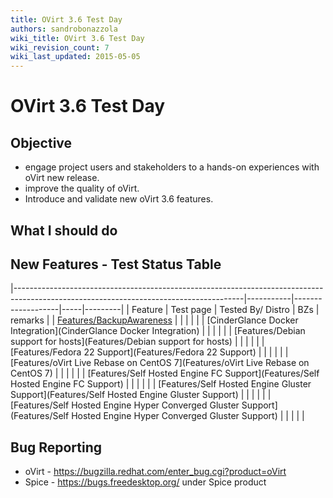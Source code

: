 ```yaml
---
title: OVirt 3.6 Test Day
authors: sandrobonazzola
wiki_title: OVirt 3.6 Test Day
wiki_revision_count: 7
wiki_last_updated: 2015-05-05
---
```


# OVirt 3.6 Test Day

## Objective

*   engage project users and stakeholders to a hands-on experiences with oVirt new release.
*   improve the quality of oVirt.
*   Introduce and validate new oVirt 3.6 features.

## What I should do

## New Features - Test Status Table

|---------------------------------------------------------------------------------------------------------------------------------------|-----------|-------------------|-----|---------|
| Feature                                                                                                                               | Test page | Tested By/ Distro | BZs | remarks |
| [Features/BackupAwareness](Features/BackupAwareness)                                                                       |           |                   |     |         |
| [CinderGlance Docker Integration](CinderGlance Docker Integration)                                                         |           |                   |     |         |
| [Features/Debian support for hosts](Features/Debian support for hosts)                                                     |           |                   |     |         |
| [Features/Fedora 22 Support](Features/Fedora 22 Support)                                                                   |           |                   |     |         |
| [Features/oVirt Live Rebase on CentOS 7](Features/oVirt Live Rebase on CentOS 7)                                           |           |                   |     |         |
| [Features/Self Hosted Engine FC Support](Features/Self Hosted Engine FC Support)                                           |           |                   |     |         |
| [Features/Self Hosted Engine Gluster Support](Features/Self Hosted Engine Gluster Support)                                 |           |                   |     |         |
| [Features/Self Hosted Engine Hyper Converged Gluster Support](Features/Self Hosted Engine Hyper Converged Gluster Support) |           |                   |     |         |

## Bug Reporting

*   oVirt - <https://bugzilla.redhat.com/enter_bug.cgi?product=oVirt>
*   Spice - <https://bugs.freedesktop.org/> under Spice product
